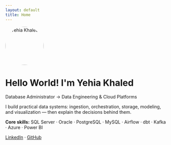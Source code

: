```yaml
---
layout: default
title: Home
---
```


<div class="intro">
  <img src="/assets/images/avatar.png" alt="Yehia Khaled" style="width:120px;border-radius:50%;margin-right:16px;" />
  <div>
    <h1>Hello World! I'm <span class="highlight">Yehia Khaled</span></h1>
    <p>Database Administrator → Data Engineering & Cloud Platforms</p>
    <p>I build practical data systems: ingestion, orchestration, storage, modeling, and visualization — then explain the decisions behind them.</p>
    <p><strong>Core skills:</strong> SQL Server · Oracle · PostgreSQL · MySQL · Airflow · dbt · Kafka · Azure · Power BI</p>
    <p>
      <a href="https://www.linkedin.com/in/yehiakhaledabouzeiid" target="_blank">LinkedIn</a> ·
      <a href="https://github.com/YehiaKhaledAbouzeiid" target="_blank">GitHub</a>
    </p>
  </div>
</div>
